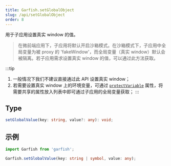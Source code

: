 ```yaml
---
title: Garfish.setGlobalObject
slug: /api/setGlobalObject
order: 8
---
```


用于子应用设置真实 window 的值。

> 在微前端应用下，子应用将默认开启沙箱模式。在沙箱模式下，子应用中全局变量为被 proxy 的 'fakeWindow'，而全局变量（真实 window）默认会被隔离。若子应用需求设置真实 window 的值，可以通过此方法获取。

:::tip
1. 一般情况下我们不建议直接通过此 API 设置真实 window；
2. 若需要设置真实 window 上的环境变量，可通过 [`protectVariable`](/api/run#protectvariable) 属性，将需要共享的属性放入列表中即可通过子应用的全局变量获取；
:::

## Type
```ts
setGlobalValue(key: string, value?: any): void;
```
## 示例

```ts
import Garfish from 'garfish';

Garfish.setGlobalValue(key: string | symbol, value: any);
```
